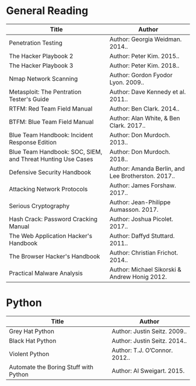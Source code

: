 
# General Reading

Title | Author 
------------ | ------------- 
Penetration Testing | Author: Georgia Weidman. 2014..
The Hacker Playbook 2 | Author: Peter Kim. 2015..
The Hacker Playbook 3 | Author: Peter Kim. 2018..
Nmap Network Scanning | Author: Gordon Fyodor Lyon. 2009..
Metasploit: The Pentration Tester's Guide | Author: Dave Kennedy et al. 2011..
RTFM: Red Team Field Manual | Author: Ben Clark. 2014..
BTFM: Blue Team Field Manual | Author: Alan White, & Ben Clark. 2017..
Blue Team Handbook: Incident Response Edition  | Author: Don Murdoch. 2013..
Blue Team Handbook: SOC, SIEM, and Threat Hunting Use Cases | Author: Don Murdoch. 2018..
Defensive Security Handbook | Author: Amanda Berlin, and Lee Brotherston. 2017..
Attacking Network Protocols | Author: James Forshaw. 2017..
Serious Cryptography | Author: Jean-Philippe Aumasson. 2017.
Hash Crack: Password Cracking Manual | Author: Joshua Picolet. 2017..
The Web Application Hacker's Handbook | Author: Daffyd Stuttard.  2011..
The Browser Hacker's Handbook | Author: Christian Frichot. 2014..
Practical Malware Analysis| Author: Michael Sikorski & Andrew Honig 2012.


# Python

Title | Author 
------------ | ------------- 
Grey Hat Python | Author: Justin Seitz. 2009..
Black Hat Python | Author: Justin Seitz. 2014..
Violent Python | Author: T.J. O’Connor. 2012..
Automate the Boring Stuff with Python | Author: Al Sweigart. 2015.

